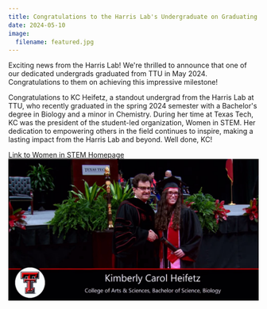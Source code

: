 ```yaml
---
title: Congratulations to the Harris Lab's Undergraduate on Graduating!
date: 2024-05-10
image:
  filename: featured.jpg
---
```

Exciting news from the Harris Lab! We're thrilled to announce that one of our dedicated undergrads graduated from TTU in May 2024. Congratulations to them on achieving this impressive milestone!
<!--more-->

Congratulations to KC Heifetz, a standout undergrad from the Harris Lab at TTU, who recently graduated in the spring 2024 semester with a Bachelor's degree in Biology and a minor in Chemistry. During her time at Texas Tech, KC was the president of the student-led organization, Women in STEM. Her dedication to empowering others in the field continues to inspire, making a lasting impact from the Harris Lab and beyond. Well done, KC!

[Link to Women in STEM Homepage](https://ttu.campuslabs.com/engage/organization/womeninstem)
![Graduation_Image](https://raw.githubusercontent.com/breanna-n-harris/Harris-lab-website/6f121b2e7a4426a59d98a01c14a7de68190ecc62/content/post/KC_Graduation/featured.jpg)
